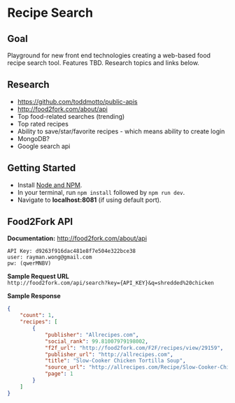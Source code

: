 # Recipe Search

## Goal
Playground for new front end technologies creating a web-based food recipe
search tool. Features TBD. Research topics and links below.

## Research
* https://github.com/toddmotto/public-apis
* http://food2fork.com/about/api
* Top food-related searches (trending)
* Top rated recipes
* Ability to save/star/favorite recipes - which means ability to create login
* MongoDB?
* Google search api

## Getting Started
* Install [Node and NPM](https://nodejs.org/en/).
* In your terminal, run `npm install` followed by `npm run dev`.
* Navigate to **localhost:8081** (if using default port).

## Food2Fork API
**Documentation:** http://food2fork.com/about/api

```
API Key: d9263f916dac481e8f7e504e322bce38
user: rayman.wong@gmail.com
pw: (qwerMNBV)
```

**Sample Request URL**\
`http://food2fork.com/api/search?key={API_KEY}&q=shredded%20chicken`

**Sample Response**
```json
{
    "count": 1, 
    "recipes": [
        {
            "publisher": "Allrecipes.com",
            "social_rank": 99.81007979198002, 
            "f2f_url": "http://food2fork.com/F2F/recipes/view/29159", 
            "publisher_url": "http://allrecipes.com", 
            "title": "Slow-Cooker Chicken Tortilla Soup", 
            "source_url": "http://allrecipes.com/Recipe/Slow-Cooker-Chicken-Tortilla-Soup/Detail.aspx",
            "page": 1
        }
    ]
}
```
